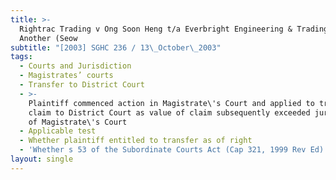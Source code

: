 ```yaml
---
title: >-
  Rightrac Trading v Ong Soon Heng t/a Everbright Engineering & Trading and
  Another (Seow
subtitle: "[2003] SGHC 236 / 13\_October\_2003"
tags:
  - Courts and Jurisdiction
  - Magistrates’ courts
  - Transfer to District Court
  - >-
    Plaintiff commenced action in Magistrate\'s Court and applied to transfer
    claim to District Court as value of claim subsequently exceeded jurisdiction
    of Magistrate\'s Court
  - Applicable test
  - Whether plaintiff entitled to transfer as of right
  - 'Whether s 53 of the Subordinate Courts Act (Cap 321, 1999 Rev Ed) applied'
layout: single
---
```


